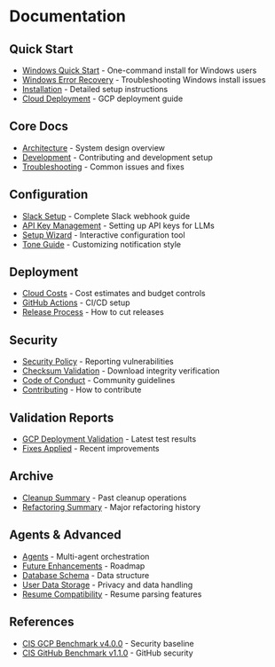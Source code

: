 # Documentation

## Quick Start

- [Windows Quick Start](WINDOWS_QUICKSTART.md) - One-command install for Windows users
- [Windows Error Recovery](WINDOWS_ERROR_RECOVERY.md) - Troubleshooting Windows install issues
- [Installation](INSTALLATION.md) - Detailed setup instructions
- [Cloud Deployment](CLOUD_DEPLOYMENT_GUIDE.md) - GCP deployment guide

## Core Docs

- [Architecture](JOB_SCRAPER_ARCHITECTURE.md) - System design overview
- [Development](DEVELOPMENT.md) - Contributing and development setup
- [Troubleshooting](TROUBLESHOOTING.md) - Common issues and fixes

## Configuration

- [Slack Setup](SLACK_SETUP.md) - Complete Slack webhook guide
- [API Key Management](API_KEY_MANAGEMENT.md) - Setting up API keys for LLMs
- [Setup Wizard](SETUP_WIZARD_GUIDE.md) - Interactive configuration tool
- [Tone Guide](TONE_GUIDE.md) - Customizing notification style

## Deployment

- [Cloud Costs](CLOUD_COSTS.md) - Cost estimates and budget controls
- [GitHub Actions](GITHUB_ACTIONS_GUIDE.md) - CI/CD setup
- [Release Process](RELEASE_PROCESS.md) - How to cut releases

## Security

- [Security Policy](SECURITY.md) - Reporting vulnerabilities
- [Checksum Validation](CHECKSUM_VALIDATION.md) - Download integrity verification
- [Code of Conduct](CODE_OF_CONDUCT.md) - Community guidelines
- [Contributing](CONTRIBUTING.md) - How to contribute

## Validation Reports

- [GCP Deployment Validation](validation/GCP_DEPLOYMENT_VALIDATION_REPORT.md) - Latest test results
- [Fixes Applied](validation/FIXES_APPLIED.md) - Recent improvements

## Archive

- [Cleanup Summary](archive/CLEANUP_COMPLETED.md) - Past cleanup operations
- [Refactoring Summary](archive/REFACTORING_SUMMARY.md) - Major refactoring history

## Agents & Advanced

- [Agents](AGENTS.md) - Multi-agent orchestration
- [Future Enhancements](FUTURE_ENHANCEMENTS.md) - Roadmap
- [Database Schema](DATABASE_SCHEMA_GUIDE.md) - Data structure
- [User Data Storage](USER_DATA_STORAGE.md) - Privacy and data handling
- [Resume Compatibility](RESUME_COMPATIBILITY_ANALYSIS.md) - Resume parsing features

## References

- [CIS GCP Benchmark v4.0.0](CIS_Google_Cloud_Platform_Foundation_Benchmark_v4.0.0.pdf) - Security baseline
- [CIS GitHub Benchmark v1.1.0](CIS%20Github%20Benchmark%20V1.1.0.PDF) - GitHub security
